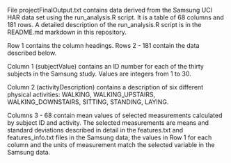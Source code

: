 File projectFinalOutput.txt contains data derived from the Samsung UCI HAR data set using the run_analysis.R script.  It is a table of 68 columns and 181 rows.  A detailed description of the run_analysis.R script is in the README.md markdown in this repository.

Row 1 contains the column headings.
Rows 2 - 181 contain the data described below.

Column 1 (subjectValue) contains an ID number for each of the thirty subjects in the Samsung study.  Values are integers from 1 to 30.

Column 2 (activityDescription) contains a description of six different physical activities: WALKING, WALKING_UPSTAIRS, WALKING_DOWNSTAIRS, SITTING, STANDING, LAYING.

Columns 3 - 68 contain mean values of selected measurements calculated by subject ID and activity.  The selected measurements are means and standard deviations described in detail in the features.txt and features_info.txt files in the Samsung data; the values in Row 1 for each column and the units of measurement match the selected variable in the Samsung data.